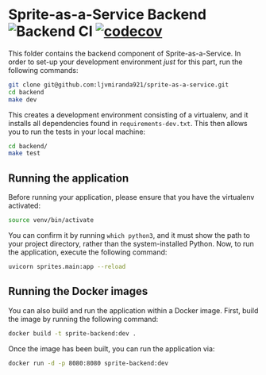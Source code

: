 # Sprite-as-a-Service Backend ![Backend CI](https://github.com/ljvmiranda921/sprite-as-a-service/workflows/Backend%20CI/badge.svg) [![codecov](https://codecov.io/gh/ljvmiranda921/sprite-as-a-service/branch/master/graph/badge.svg?token=F8DSHYTZNW)](https://codecov.io/gh/ljvmiranda921/sprite-as-a-service)


This folder contains the backend component of Sprite-as-a-Service. In order to
set-up your development environment *just* for this part, run the following
commands:

```sh
git clone git@github.com:ljvmiranda921/sprite-as-a-service.git
cd backend
make dev
```

This creates a development environment consisting of a virtualenv, and it
installs all dependencies found in `requirements-dev.txt`. This then allows you
to run the tests in your local machine:

```sh
cd backend/
make test
```

## Running the application

Before running your application, please ensure that you have the virtualenv
activated:

```sh
source venv/bin/activate
```

You can confirm it by running `which python3`, and it must show the path
to your project directory, rather than the system-installed Python. Now, to run
the application, execute the following command:

```sh
uvicorn sprites.main:app --reload
```

## Running the Docker images

You can also build and run the application within a Docker image. First, build
the image by running the following command:

```sh
docker build -t sprite-backend:dev .
```

Once the image has been built, you can run the application via:

```sh
docker run -d -p 8080:8080 sprite-backend:dev
```
